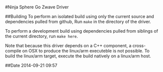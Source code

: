 #Ninja Sphere Go Zwave Driver

##Building
To perform an isolated build using only the current source and dependencies pulled from github, Run `make` in the directory of the driver.

To perform a development build using dependencies pulled from siblings of the current directory, run `make here`.

Note that because this driver depends on a C++ component, a cross-compile on OSX to produce the linux/arm executeble is not possible.
To build the linux/arm target, execute the build natively on a linux/arm host.

##Date
2014-09-21 09:57